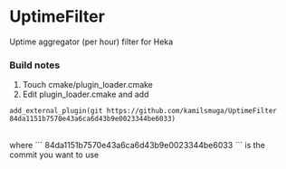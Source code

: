 UptimeFilter
============

Uptime aggregator (per hour) filter for Heka

### Build notes
1. Touch cmake/plugin_loader.cmake
2. Edit plugin_loader.cmake and add <br/>
```
add_external_plugin(git https://github.com/kamilsmuga/UptimeFilter 84da1151b7570e43a6ca6d43b9e0023344be6033)
```
<br/>
where ``` 84da1151b7570e43a6ca6d43b9e0023344be6033 ``` is the commit you want to use
